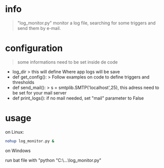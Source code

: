 # info

> "log_monitor.py" monitor a log file, searching for some triggers and send them by e-mail.


# configuration

> some informations need to be set inside de code

 - log_dir > this will define Where app logs will be save
 - def get_config(): > Follow examples on code to define triggers and thresholds
 - def send_mail(): > s = smtplib.SMTP('localhost',25), this adress need to be set for your mail server
 - def print_logs(): if no mail needed, set "mail" parameter to False


# usage

on Linux:
```sh
nohup log_monitor.py &
```

on Windows

run bat file with "python "C:\\...\log_monitor.py"


 



